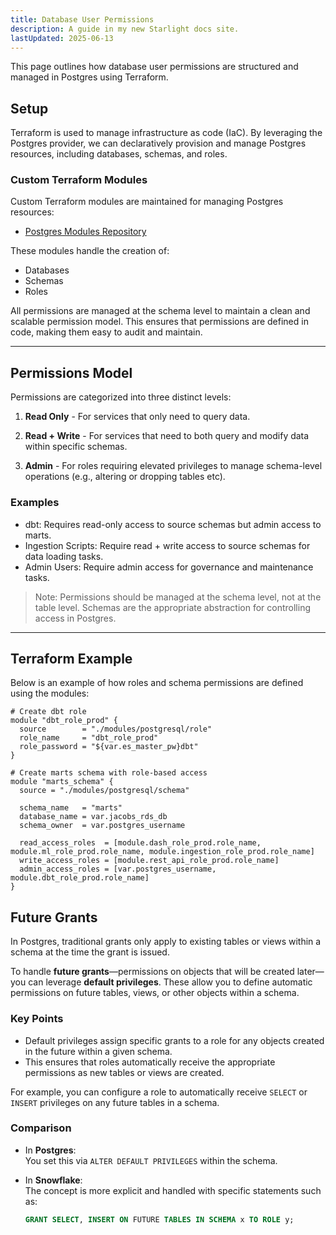 ```yaml
---
title: Database User Permissions
description: A guide in my new Starlight docs site.
lastUpdated: 2025-06-13
---
```


This page outlines how database user permissions are structured and managed in Postgres using Terraform.


## Setup

Terraform is used to manage infrastructure as code (IaC). By leveraging the Postgres provider, we can declaratively provision and manage Postgres resources, including databases, schemas, and roles.

### Custom Terraform Modules

Custom Terraform modules are maintained for managing Postgres resources:

- [Postgres Modules Repository](https://github.com/jyablonski/aws_terraform/tree/master/modules/postgresql)

These modules handle the creation of:
- Databases
- Schemas
- Roles

All permissions are managed at the schema level to maintain a clean and scalable permission model. This ensures that permissions are defined in code, making them easy to audit and maintain.

---

## Permissions Model

Permissions are categorized into three distinct levels:

1. **Read Only** - For services that only need to query data.

2. **Read + Write** - For services that need to both query and modify data within specific schemas.

3. **Admin** - For roles requiring elevated privileges to manage schema-level operations (e.g., altering or dropping tables etc).

### Examples
- dbt: Requires read-only access to source schemas but admin access to marts.
- Ingestion Scripts: Require read + write access to source schemas for data loading tasks.
- Admin Users: Require admin access for governance and maintenance tasks.

> Note: Permissions should be managed at the schema level, not at the table level. Schemas are the appropriate abstraction for controlling access in Postgres.

---

## Terraform Example

Below is an example of how roles and schema permissions are defined using the modules:

```hcl
# Create dbt role
module "dbt_role_prod" {
  source        = "./modules/postgresql/role"
  role_name     = "dbt_role_prod"
  role_password = "${var.es_master_pw}dbt"
}

# Create marts schema with role-based access
module "marts_schema" {
  source = "./modules/postgresql/schema"

  schema_name   = "marts"
  database_name = var.jacobs_rds_db
  schema_owner  = var.postgres_username

  read_access_roles  = [module.dash_role_prod.role_name, module.ml_role_prod.role_name, module.ingestion_role_prod.role_name]
  write_access_roles = [module.rest_api_role_prod.role_name]
  admin_access_roles = [var.postgres_username, module.dbt_role_prod.role_name]
}
```

## Future Grants

In Postgres, traditional grants only apply to existing tables or views within a schema at the time the grant is issued.

To handle **future grants**—permissions on objects that will be created later—you can leverage **default privileges**. These allow you to define automatic permissions on future tables, views, or other objects within a schema.

### Key Points
- Default privileges assign specific grants to a role for any objects created in the future within a given schema.
- This ensures that roles automatically receive the appropriate permissions as new tables or views are created.

For example, you can configure a role to automatically receive `SELECT` or `INSERT` privileges on any future tables in a schema.

### Comparison
- In **Postgres**:  
  You set this via `ALTER DEFAULT PRIVILEGES` within the schema.

- In **Snowflake**:  
  The concept is more explicit and handled with specific statements such as:  
  ```sql
  GRANT SELECT, INSERT ON FUTURE TABLES IN SCHEMA x TO ROLE y;
  ```
